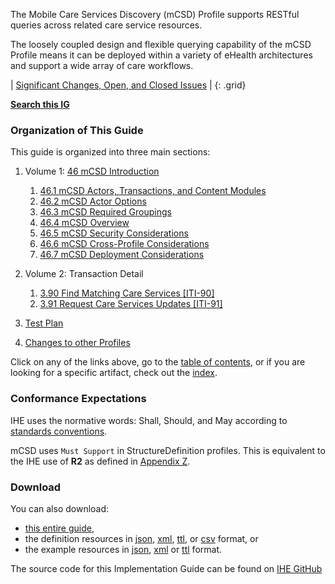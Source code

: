 
The Mobile Care Services Discovery (mCSD) Profile supports RESTful
queries across related care service resources.

The loosely coupled design and flexible querying capability of the mCSD
Profile means it can be deployed within a variety of eHealth
architectures and support a wide array of care workflows.


<div markdown="1" class="stu-note">

| [Significant Changes, Open, and Closed Issues](issues.html) |
{: .grid}

**[Search this IG](https://www.google.com/search?q=site%3Ahttps%3A%2F%2Fprofiles.ihe.net%2FITI%2FmCSD)**

</div>

### Organization of This Guide
This guide is organized into three main sections:

1. Volume 1: [46 mCSD Introduction](volume-1.html)
    1. [46.1 mCSD Actors, Transactions, and Content Modules](volume-1.html#1461-mcsd-actors-transactions-and-content-modules)
    2. [46.2 mCSD Actor Options](volume-1.html#1462-mcsd-actor-options)
    3. [46.3 mCSD Required Groupings](volume-1.html#1463-mcsd-required-actor-groupings)
    4. [46.4 mCSD Overview](volume-1.html#1464-mcsd-overview)
    5. [46.5 mCSD Security Considerations](volume-1.html#1465-mcsd-security-considerations)
    6. [46.6 mCSD Cross-Profile Considerations](volume-1.html#1466-mcsd-cross-profile-considerations)
    7. [46.7 mCSD Deployment Considerations](volume-1.html#1467-mcsd-deployment-considerations)

2. Volume 2: Transaction Detail
    1. [3.90 Find Matching Care Services \[ITI-90\]](ITI-90.html)
    2. [3.91 Request Care Services Updates \[ITI-91\]](ITI-91.html)

3. [Test Plan](testplan.html)

4. [Changes to other Profiles](other.html)

Click on any of the links above, go to the [table of contents](toc.html), or
if you are looking for a specific artifact, check out the [index](artifacts.html).

### Conformance Expectations

IHE uses the normative words: Shall, Should, and May according to [standards conventions](https://profiles.ihe.net/GeneralIntro/ch-E.html).

mCSD uses ```Must Support``` in StructureDefinition profiles. This is equivalent to the IHE use of **R2** as defined in [Appendix Z](https://profiles.ihe.net/ITI/TF/Volume2/ch-Z.html#z.10-profiling-conventions-for-constraints-on-fhir).

### Download 

You can also download:

* [this entire guide](full-ig.zip),
* the definition resources in [json](definitions.json.zip), [xml](definitions.xml.zip), [ttl](definitions.ttl.zip), or [csv](csvs.zip) format, or
* the example resources in [json](examples.json.zip), [xml](examples.xml.zip) or [ttl](examples.ttl.zip) format.

The source code for this Implementation Guide can be found on [IHE GitHub](https://github.com/IHE/ITI.mCSD)
